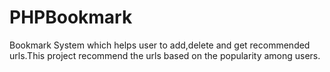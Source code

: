 # PHPBookmark
Bookmark System which helps user to add,delete and get recommended urls.This project recommend the urls based on the popularity among users.

